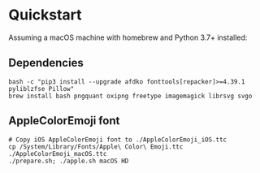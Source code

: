 # Quickstart

Assuming a macOS machine with homebrew and Python 3.7+ installed:

## Dependencies

```
bash -c "pip3 install --upgrade afdko fonttools[repacker]>=4.39.1 pyliblzfse Pillow"
brew install bash pngquant oxipng freetype imagemagick librsvg svgo
```

## AppleColorEmoji font

```
# Copy iOS AppleColorEmoji font to ./AppleColorEmoji_iOS.ttc
cp /System/Library/Fonts/Apple\ Color\ Emoji.ttc ./AppleColorEmoji_macOS.ttc
./prepare.sh; ./apple.sh macOS HD
```
